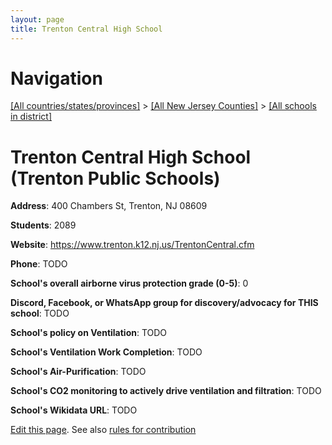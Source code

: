 ```yaml
---
layout: page
title: Trenton Central High School
---
```

# Navigation

[[All countries/states/provinces]](../../..) > [[All New Jersey Counties]](../..) > [[All schools in district]](..)

# Trenton Central High School (Trenton Public Schools)

**Address**: 400 Chambers St, Trenton, NJ 08609

**Students**: 2089

**Website**: https://www.trenton.k12.nj.us/TrentonCentral.cfm

**Phone**: TODO

**School's overall airborne virus protection grade (0-5)**: 0

**Discord, Facebook, or WhatsApp group for discovery/advocacy for THIS school**: TODO

**School's policy on Ventilation**: TODO

**School's Ventilation Work Completion**: TODO

**School's Air-Purification**: TODO

**School's CO2 monitoring to actively drive ventilation and filtration**: TODO

**School's Wikidata URL**: TODO


[Edit this page](https://github.com/ventilate-schools/NJ/edit/main/./Trenton_Public_Schools/Trenton_Central_High_School.md). See also [rules for contribution](../../../contribution-rules/)